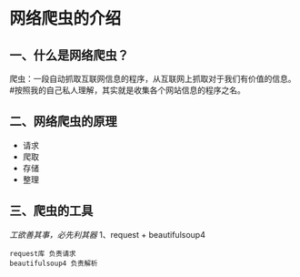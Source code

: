 # 网络爬虫的介绍
## 一、什么是网络爬虫？
爬虫：一段自动抓取互联网信息的程序，从互联网上抓取对于我们有价值的信息。  
#按照我的自己私人理解，其实就是收集各个网站信息的程序之名。
## 二、网络爬虫的原理
* 请求
* 爬取
* 存储
* 整理
## 三、爬虫的工具
*工欲善其事，必先利其器*
1、request + beautifulsoup4  

    request库 负责请求
    beautifulsoup4 负责解析


